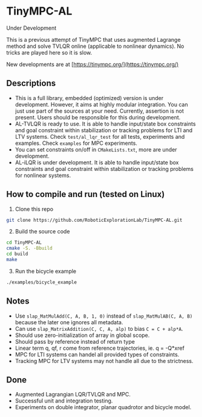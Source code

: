 # TinyMPC-AL
Under Development

This is a previous attempt of TinyMPC that uses augmented Lagrange method and solve TVLQR online (applicable to nonlinear dynamics). No tricks are played here so it is slow.

New developments are at [https://tinympc.org/](https://tinympc.org/)

## Descriptions

- This is a full library, embedded (optimized) version is under development.
However, it aims at highly modular integration. You can just use part of the
sources at your need. Currently, assertion is not present. Users should be
responsible for this during development.
- AL-TVLQR is ready to use. It is able to handle input/state box constraints and
goal constraint within stabilization or tracking problems for LTI and LTV
systems. Check `test/al_lqr_test` for all tests, experiments and examples. Check
`examples` for MPC experiments.
- You can set constraints on/off in `CMakeLists.txt`, more are under development.
- AL-iLQR is under development. It is able to handle input/state box constraints
and goal constraint within stabilization or tracking problems for nonlinear
systems.

## How to compile and run (tested on Linux)

1. Clone this repo

```bash
git clone https://github.com/RoboticExplorationLab/TinyMPC-AL.git
```

2. Build the source code

```bash
cd TinyMPC-AL
cmake -S. -Bbuild
cd build
make
```

3. Run the bicycle example

```bash
./examples/bicycle_example
```

## Notes

- Use `slap_MatMulAdd(C, A, B, 1, 0)` instead of `slap_MatMulAB(C, A, B)`
because the later one ignores all metadata.  
- Can use `slap_MatrixAddition(C, C, A, alp)` to bias `C = C + alp*A`.  
- Should use zero-initialization of array in global scope.  
- Should pass by reference instead of return type  
- Linear term q, qf, r come from reference trajectories, ie. q = -Q*xref
- MPC for LTI systems can handel all provided types of constraints.
- Tracking MPC for LTV systems may not handle all due to the strictness.

## Done

- Augmented Lagrangian LQR/TVLQR and MPC.
- Successful unit and integration testing.
- Experiments on double integrator, planar quadrotor and bicycle model.
